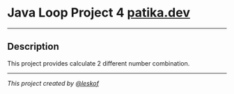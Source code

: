 # Java Loop Project 4 [patika.dev](https://app.patika.dev/courses/java101/pratik-faktoriyel)
___
## Description

This project provides calculate 2 different number combination.
___
_This project created by [@leskof](https://github.com/leskof)_